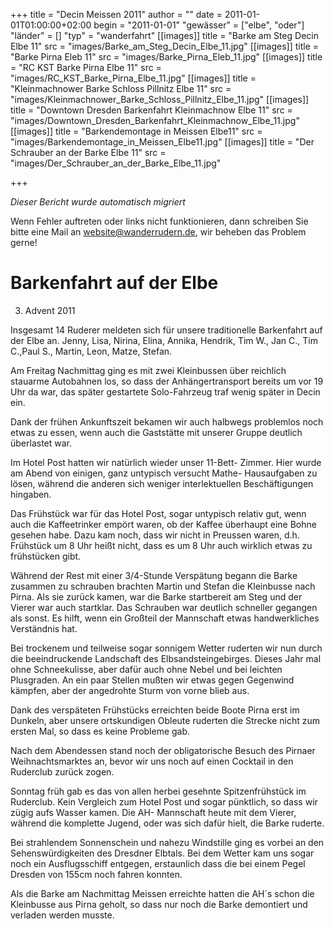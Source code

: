 +++
title = "Decin Meissen 2011"
author = ""
date = 2011-01-01T01:00:00+02:00
begin = "2011-01-01"
"gewässer" = ["elbe", "oder"]
"länder" = []
"typ" = "wanderfahrt"
[[images]]
title = "Barke am Steg Decin Elbe 11"
src = "images/Barke_am_Steg_Decin_Elbe_11.jpg"
[[images]]
title = "Barke Pirna Eleb 11"
src = "images/Barke_Pirna_Eleb_11.jpg"
[[images]]
title = "RC KST Barke Pirna Elbe 11"
src = "images/RC_KST_Barke_Pirna_Elbe_11.jpg"
[[images]]
title = "Kleinmachnower Barke Schloss Pillnitz Elbe 11"
src = "images/Kleinmachnower_Barke_Schloss_Pillnitz_Elbe_11.jpg"
[[images]]
title = "Downtown Dresden Barkenfahrt Kleinmachnow Elbe 11"
src = "images/Downtown_Dresden_Barkenfahrt_Kleinmachnow_Elbe_11.jpg"
[[images]]
title = "Barkendemontage in Meissen Elbe11"
src = "images/Barkendemontage_in_Meissen_Elbe11.jpg"
[[images]]
title = "Der Schrauber an der Barke Elbe 11"
src = "images/Der_Schrauber_an_der_Barke_Elbe_11.jpg"

+++


*Dieser Bericht wurde automatisch migriert*

Wenn Fehler auftreten oder links nicht funktionieren, dann schreiben Sie bitte eine Mail an website@wanderrudern.de, wir beheben das Problem gerne!



# Barkenfahrt auf der Elbe


3. Advent 2011

Insgesamt 14 Ruderer meldeten sich für unsere traditionelle Barkenfahrt auf der Elbe an. Jenny, Lisa, Nirina, Elina, Annika, Hendrik, Tim W., Jan C., Tim C.,Paul S., Martin, Leon, Matze, Stefan.

Am Freitag Nachmittag ging es mit zwei Kleinbussen über reichlich stauarme Autobahnen los, so dass der Anhängertransport bereits um vor 19 Uhr da war, das später gestartete Solo-Fahrzeug traf wenig später in Decin ein.

Dank der frühen Ankunftszeit bekamen wir auch halbwegs problemlos noch etwas zu essen, wenn auch die Gaststätte mit unserer Gruppe deutlich überlastet war.

Im Hotel Post hatten wir natürlich wieder unser 11-Bett- Zimmer. Hier wurde am Abend von einigen, ganz untypisch versucht Mathe- Hausaufgaben zu lösen, während die anderen sich weniger interlektuellen Beschäftigungen hingaben.

Das Frühstück war für das Hotel Post, sogar untypisch relativ gut, wenn auch die Kaffeetrinker empört waren, ob der Kaffee überhaupt eine Bohne gesehen habe. Dazu kam noch, dass wir nicht in Preussen waren, d.h. Frühstück um 8 Uhr heißt nicht, dass es um 8 Uhr auch wirklich etwas zu frühstücken gibt.

Während der Rest mit einer 3/4-Stunde Verspätung begann die Barke zusammen zu schrauben brachten Martin und Stefan die Kleinbusse nach Pirna. Als sie zurück kamen, war die Barke startbereit am Steg und der Vierer war auch startklar. Das Schrauben war deutlich schneller gegangen als sonst. Es hilft, wenn ein Großteil der Mannschaft etwas handwerkliches Verständnis hat.

Bei trockenem und teilweise sogar sonnigem Wetter ruderten wir nun durch die beeindruckende Landschaft des Elbsandsteingebirges. Dieses Jahr mal ohne Schneekulisse, aber dafür auch ohne Nebel und bei leichten Plusgraden. An ein paar Stellen mußten wir etwas gegen Gegenwind kämpfen, aber der angedrohte Sturm von vorne blieb aus.

Dank des verspäteten Frühstücks erreichten beide Boote Pirna erst im Dunkeln, aber unsere ortskundigen Obleute ruderten die Strecke nicht zum ersten Mal, so dass es keine Probleme gab.

Nach dem Abendessen stand noch der obligatorische Besuch des Pirnaer Weihnachtsmarktes an, bevor wir uns noch auf einen Cocktail in den Ruderclub zurück zogen.

Sonntag früh gab es das von allen herbei gesehnte Spitzenfrühstück im Ruderclub. Kein Vergleich zum Hotel Post und sogar pünktlich, so dass wir zügig aufs Wasser kamen. Die AH- Mannschaft heute mit dem Vierer, während die komplette Jugend, oder was sich dafür hielt, die Barke ruderte.

Bei strahlendem Sonnenschein und nahezu Windstille ging es vorbei an den Sehenswürdigkeiten des Dresdner Elbtals. Bei dem Wetter kam uns sogar noch ein Ausflugsschiff entgegen, erstaunlich dass die bei einem Pegel Dresden von 155cm noch fahren konnten.

Als die Barke am Nachmittag Meissen erreichte hatten die AH´s schon die Kleinbusse aus Pirna geholt, so dass nur noch die Barke demontiert und verladen werden musste.